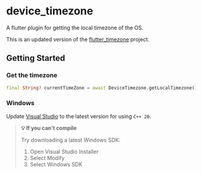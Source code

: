 # device_timezone

A flutter plugin for getting the local timezone of the OS.

This is an updated version of the [flutter_timezone](https://pub.dev/packages/flutter_timezone) project.

## Getting Started

### Get the timezone

```dart
final String? currentTimeZone = await DeviceTimezone.getLocalTimezone();
```


### Windows

Update [Visual Studio](https://visualstudio.microsoft.com) to the latest version for using `C++ 20`.

> **💡 If you can't compile**
> 
> Try downloading a latest Windows SDK:
> 1. Open Visual Studio Installer
> 2. Select Modify
> 3. Select Windows SDK
